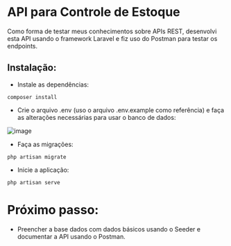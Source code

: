 # API para Controle de Estoque

Como forma de testar meus conhecimentos sobre APIs REST, desenvolvi esta API usando o framework Laravel e fiz uso do Postman para testar os endpoints.

## Instalação:

* Instale as dependências:
```
composer install
```
* Crie o arquivo .env (uso o arquivo .env.example como referência) e faça as alterações necessárias para usar o banco de dados:

![image](https://github.com/user-attachments/assets/b6b490c8-44ef-496d-bc1d-85e05b2763a0)

* Faça as migrações:
```
php artisan migrate
```
* Inicie a aplicação:
```
php artisan serve
```
# Próximo passo:

* Preencher a base dados com dados básicos usando o Seeder e documentar a API usando o Postman.
